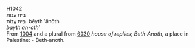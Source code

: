 H1042  
בּית ענות  
בֵּיתּ עֲנוֹת ‎ bêyth ‛ănôth  
*bayth* *an-oth‘*  
From [1004](h1004) and a plural from [6030](h6030) *house* *of*
*replies*; *Beth-Anoth*, a place in Palestine: - Beth-anoth.  
